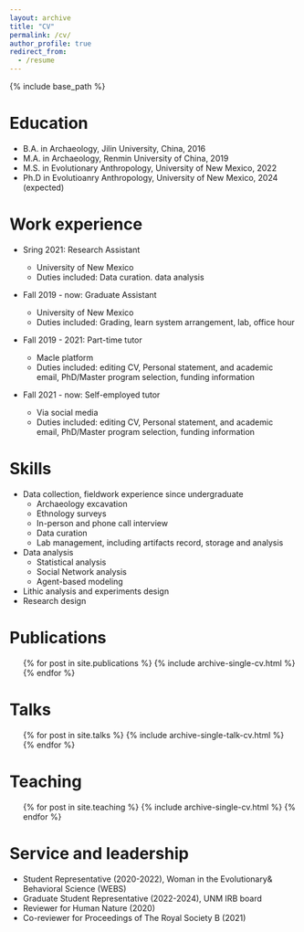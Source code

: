 ```yaml
---
layout: archive
title: "CV"
permalink: /cv/
author_profile: true
redirect_from:
  - /resume
---
```


{% include base_path %}

Education
======
* B.A. in Archaeology, Jilin University, China, 2016
* M.A. in Archaeology, Renmin University of China, 2019
* M.S. in Evolutionary Anthropology, University of New Mexico, 2022
* Ph.D in Evolutioanry Anthropology, University of New Mexico, 2024 (expected)

Work experience
======
* Sring 2021: Research Assistant
  * University of New Mexico
  * Duties included: Data curation. data analysis

* Fall 2019 - now: Graduate Assistant
  * University of New Mexico
  * Duties included: Grading, learn system arrangement, lab, office hour
  
* Fall 2019 - 2021: Part-time tutor 
  * Macle platform
  * Duties included: editing CV, Personal statement, and academic email, PhD/Master program selection, funding information

 
 * Fall 2021 - now: Self-employed tutor 
   * Via social media
   * Duties included: editing CV, Personal statement, and academic email, PhD/Master program selection, funding information

  
Skills
======
* Data collection, fieldwork experience since undergraduate
  * Archaeology excavation
  * Ethnology surveys
  * In-person and phone call interview
  * Data curation
  * Lab management, including artifacts record, storage and analysis
* Data analysis 
  * Statistical analysis
  * Social Network analysis
  * Agent-based modeling 
* Lithic analysis and experiments design
* Research design

Publications
======
  <ul>{% for post in site.publications %}
    {% include archive-single-cv.html %}
  {% endfor %}</ul>
  
Talks
======
  <ul>{% for post in site.talks %}
    {% include archive-single-talk-cv.html %}
  {% endfor %}</ul>
  
Teaching
======
  <ul>{% for post in site.teaching %}
    {% include archive-single-cv.html %}
  {% endfor %}</ul>
  
Service and leadership
======
* Student Representative (2020-2022), Woman in the Evolutionary& Behavioral Science (WEBS)
* Graduate Student Representative (2022-2024), UNM IRB board
* Reviewer for Human Nature (2020)
* Co-reviewer for Proceedings of The Royal Society B (2021)


